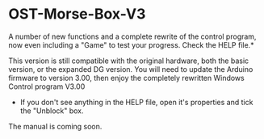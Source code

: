 # OST-Morse-Box-V3
A number of new functions and a complete rewrite of the control program, now even including a "Game" to test your progress. Check the HELP file.*

This version is still compatible with the original hardware, both the basic version, or the expanded DG version.
You will need to update the Arduino firmware to version 3.00, then enjoy the completely rewritten Windows Control program V3.00

* If you don't see anything in the HELP file, open it's properties and tick the "Unblock" box.

The manual is coming soon.
